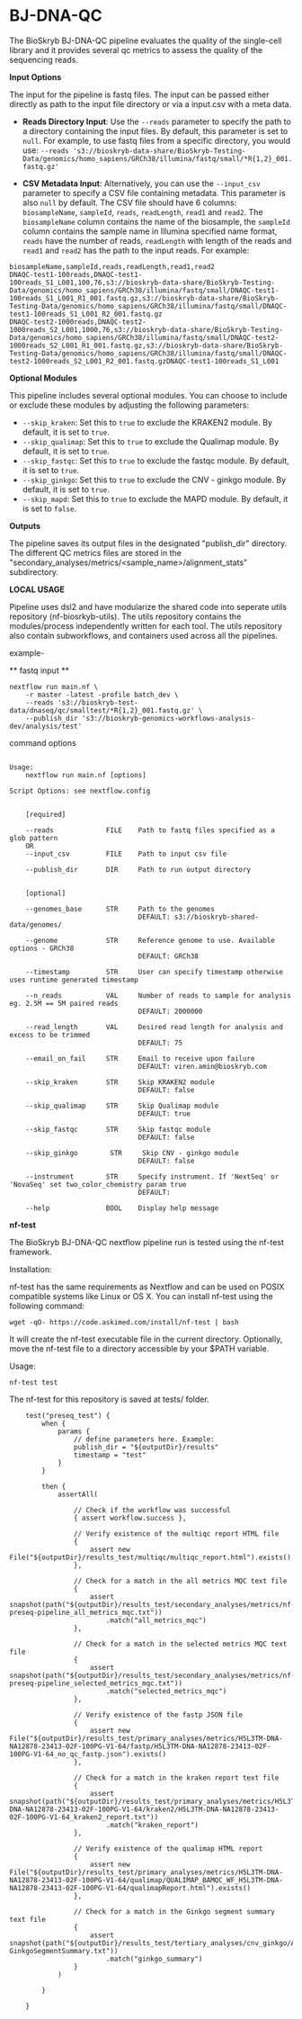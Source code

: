 
# BJ-DNA-QC

The BioSkryb BJ-DNA-QC pipeline evaluates the quality of the single-cell library and it provides several qc metrics to assess the quality of the sequencing reads. 

**Input Options**

The input for the pipeline is fastq files. The input can be passed either directly as path to the input file directory or via a input.csv with a meta data.

- **Reads Directory Input**: Use the `--reads` parameter to specify the path to a directory containing the input files. By default, this parameter is set to `null`. For example, to use fastq files from a specific directory, you would use: 
`--reads 's3://bioskryb-data-share/BioSkryb-Testing-Data/genomics/homo_sapiens/GRCh38/illumina/fastq/small/*R{1,2}_001.fastq.gz'`

- **CSV Metadata Input**: Alternatively, you can use the `--input_csv` parameter to specify a CSV file containing metadata. This parameter is also `null` by default. The CSV file should have 6 columns: `biosampleName`, `sampleId`, `reads`, `readLength`, `read1` and `read2`. 
The `biosampleName` column contains the name of the biosample, the `sampleId` column contains the sample name in Illumina specified name format, `reads` have the number of reads, `readLength` with length of the reads and `read1` and `read2` has the path to the input reads. For example:

```
biosampleName,sampleId,reads,readLength,read1,read2
DNAQC-test1-100reads,DNAQC-test1-100reads_S1_L001,100,76,s3://bioskryb-data-share/BioSkryb-Testing-Data/genomics/homo_sapiens/GRCh38/illumina/fastq/small/DNAQC-test1-100reads_S1_L001_R1_001.fastq.gz,s3://bioskryb-data-share/BioSkryb-Testing-Data/genomics/homo_sapiens/GRCh38/illumina/fastq/small/DNAQC-test1-100reads_S1_L001_R2_001.fastq.gz
DNAQC-test2-1000reads,DNAQC-test2-1000reads_S2_L001,1000,76,s3://bioskryb-data-share/BioSkryb-Testing-Data/genomics/homo_sapiens/GRCh38/illumina/fastq/small/DNAQC-test2-1000reads_S2_L001_R1_001.fastq.gz,s3://bioskryb-data-share/BioSkryb-Testing-Data/genomics/homo_sapiens/GRCh38/illumina/fastq/small/DNAQC-test2-1000reads_S2_L001_R2_001.fastq.gzDNAQC-test1-100reads_S1_L001
```

**Optional Modules**


This pipeline includes several optional modules. You can choose to include or exclude these modules by adjusting the following parameters:

- `--skip_kraken`: Set this to `true` to exclude the KRAKEN2 module. By default, it is set to `true`.
- `--skip_qualimap`: Set this to `true` to exclude the Qualimap module. By default, it is set to `true`.
- `--skip_fastqc`: Set this to `true` to exclude the fastqc module. By default, it is set to `true`.
- `--skip_ginkgo`: Set this to `true` to exclude the CNV - ginkgo module. By default, it is set to `true`.
- `--skip_mapd`: Set this to `true` to exclude the MAPD module. By default, it is set to `false`.

**Outputs**


The pipeline saves its output files in the designated "publish_dir" directory. The different QC metrics files are stored in the "secondary_analyses/metrics/<sample_name>/alignment_stats" subdirectory.


**LOCAL USAGE**

Pipeline uses dsl2 and have modularize the shared code into seperate utils repository (nf-biosrkyb-utils). The utils repository contains the modules/process independently written for each tool. The utils repository also contain subworkflows, and containers used across all the pipelines.

example-

** fastq input **

```
nextflow run main.nf \
    -r master -latest -profile batch_dev \
    --reads 's3://bioskryb-test-data/dnaseq/qc/smalltest/*R{1,2}_001.fastq.gz' \
    --publish_dir 's3://bioskryb-genomics-workflows-analysis-dev/analysis/test'
```


command options

```

Usage:
    nextflow run main.nf [options]

Script Options: see nextflow.config

    
    [required]

    --reads             FILE    Path to fastq files specified as a glob pattern
    OR
    --input_csv         FILE    Path to input csv file

    --publish_dir       DIR     Path to run output directory


    [optional]

    --genomes_base      STR     Path to the genomes
                                DEFAULT: s3://bioskryb-shared-data/genomes/

    --genome            STR     Reference genome to use. Available options - GRCh38
                                DEFAULT: GRCh38

    --timestamp         STR     User can specify timestamp otherwise uses runtime generated timestamp 

    --n_reads           VAL     Number of reads to sample for analysis eg. 2.5M == 5M paired reads
                                DEFAULT: 2000000

    --read_length       VAL     Desired read length for analysis and excess to be trimmed
                                DEFAULT: 75

    --email_on_fail     STR     Email to receive upon failure
                                DEFAULT: viren.amin@bioskryb.com

    --skip_kraken       STR     Skip KRAKEN2 module
                                DEFAULT: false

    --skip_qualimap     STR     Skip Qualimap module
                                DEFAULT: true

    --skip_fastqc       STR     Skip fastqc module
                                DEFAULT: false

    --skip_ginkgo        STR     Skip CNV - ginkgo module
                                DEFAULT: false

    --instrument        STR     Specify instrument. If 'NextSeq' or 'NovaSeq' set two_color_chemistry param true
                                DEFAULT: 

    --help              BOOL    Display help message

```


**nf-test**


The BioSkryb BJ-DNA-QC nextflow pipeline run is tested using the nf-test framework.

Installation:

nf-test has the same requirements as Nextflow and can be used on POSIX compatible systems like Linux or OS X. You can install nf-test using the following command:
```
wget -qO- https://code.askimed.com/install/nf-test | bash
```
It will create the nf-test executable file in the current directory. Optionally, move the nf-test file to a directory accessible by your $PATH variable.

Usage:

```
nf-test test
```

The nf-test for this repository is saved at tests/ folder.

```
    test("preseq_test") {
        when {
            params {
                // define parameters here. Example: 
                publish_dir = "${outputDir}/results"
                timestamp = "test"
            }
        }

        then {
            assertAll(
                
                // Check if the workflow was successful
                { assert workflow.success },

                // Verify existence of the multiqc report HTML file
                { 
                    assert new File("${outputDir}/results_test/multiqc/multiqc_report.html").exists()
                },

                // Check for a match in the all metrics MQC text file
                { 
                    assert snapshot(path("${outputDir}/results_test/secondary_analyses/metrics/nf-preseq-pipeline_all_metrics_mqc.txt"))
                        .match("all_metrics_mqc")
                },

                // Check for a match in the selected metrics MQC text file
                { 
                    assert snapshot(path("${outputDir}/results_test/secondary_analyses/metrics/nf-preseq-pipeline_selected_metrics_mqc.txt"))
                        .match("selected_metrics_mqc")
                },

                // Verify existence of the fastp JSON file
                { 
                    assert new File("${outputDir}/results_test/primary_analyses/metrics/H5L3TM-DNA-NA12878-23413-02F-100PG-V1-64/fastp/H5L3TM-DNA-NA12878-23413-02F-100PG-V1-64_no_qc_fastp.json").exists()
                },

                // Check for a match in the kraken report text file
                { 
                    assert snapshot(path("${outputDir}/results_test/primary_analyses/metrics/H5L3TM-DNA-NA12878-23413-02F-100PG-V1-64/kraken2/H5L3TM-DNA-NA12878-23413-02F-100PG-V1-64_kraken2_report.txt"))
                        .match("kraken_report")
                },

                // Verify existence of the qualimap HTML report
                { 
                    assert new File("${outputDir}/results_test/primary_analyses/metrics/H5L3TM-DNA-NA12878-23413-02F-100PG-V1-64/qualimap/QUALIMAP_BAMQC_WF_H5L3TM-DNA-NA12878-23413-02F-100PG-V1-64/qualimapReport.html").exists()
                },

                // Check for a match in the Ginkgo segment summary text file
                { 
                    assert snapshot(path("${outputDir}/results_test/tertiary_analyses/cnv_ginkgo/AllSample-GinkgoSegmentSummary.txt"))
                        .match("ginkgo_summary")
                }
            )
            
        }

    }
```
